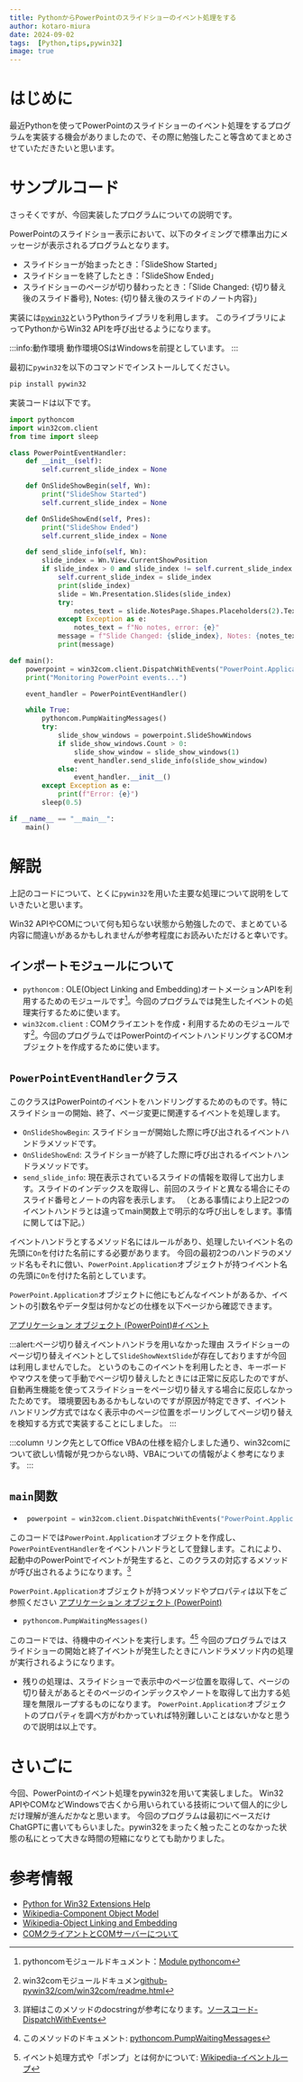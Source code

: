 ```yaml
---
title: PythonからPowerPointのスライドショーのイベント処理をする
author: kotaro-miura
date: 2024-09-02
tags:  [Python,tips,pywin32]
image: true
---
```


# はじめに

最近Pythonを使ってPowerPointのスライドショーのイベント処理をするプログラムを実装する機会がありましたので、その際に勉強したこと等含めてまとめさせていただきたいと思います。


# サンプルコード

さっそくですが、今回実装したプログラムについての説明です。

PowerPointのスライドショー表示において、以下のタイミングで標準出力にメッセージが表示されるプログラムとなります。

- スライドショーが始まったとき：「SlideShow Started」
- スライドショーを終了したとき：「SlideShow Ended」
- スライドショーのページが切り替わったとき：「Slide Changed: {切り替え後のスライド番号}, Notes: {切り替え後のスライドのノート内容}」

実装には[`pywin32`](https://pypi.org/project/pywin32/)というPythonライブラリを利用します。
このライブラリによってPythonからWin32 APIを呼び出せるようになります。

:::info:動作環境
動作環境OSはWindowsを前提としています。
:::

最初に`pywin32`を以下のコマンドでインストールしてください。

```sh
pip install pywin32
```

実装コードは以下です。

```python
import pythoncom
import win32com.client
from time import sleep

class PowerPointEventHandler:
    def __init__(self):
        self.current_slide_index = None

    def OnSlideShowBegin(self, Wn):
        print("SlideShow Started")
        self.current_slide_index = None

    def OnSlideShowEnd(self, Pres):
        print("SlideShow Ended")
        self.current_slide_index = None

    def send_slide_info(self, Wn):
        slide_index = Wn.View.CurrentShowPosition
        if slide_index > 0 and slide_index != self.current_slide_index:
            self.current_slide_index = slide_index
            print(slide_index)
            slide = Wn.Presentation.Slides(slide_index)
            try:
                notes_text = slide.NotesPage.Shapes.Placeholders(2).TextFrame.TextRange.Text
            except Exception as e:
                notes_text = f"No notes, error: {e}"
            message = f"Slide Changed: {slide_index}, Notes: {notes_text}"
            print(message)

def main():
    powerpoint = win32com.client.DispatchWithEvents("PowerPoint.Application", PowerPointEventHandler)
    print("Monitoring PowerPoint events...")

    event_handler = PowerPointEventHandler()

    while True:
        pythoncom.PumpWaitingMessages()
        try:
            slide_show_windows = powerpoint.SlideShowWindows
            if slide_show_windows.Count > 0:
                slide_show_window = slide_show_windows(1)
                event_handler.send_slide_info(slide_show_window)
            else:
                event_handler.__init__()
        except Exception as e:
            print(f"Error: {e}")
        sleep(0.5)

if __name__ == "__main__":
    main()
```

# 解説

上記のコードについて、とくに`pywin32`を用いた主要な処理について説明をしていきたいと思います。

Win32 APIやCOMについて何も知らない状態から勉強したので、まとめている内容に間違いがあるかもしれませんが参考程度にお読みいただけると幸いです。

## インポートモジュールについて

- `pythoncom` : OLE(Object Linking and Embedding)オートメーションAPIを利用するためのモジュールです[^pythoncom]。今回のプログラムでは発生したイベントの処理実行するために使います。
- `win32com.client` : COMクライエントを作成・利用するためのモジュールです[^win32comclient]。今回のプログラムではPowerPointのイベントハンドリングするCOMオブジェクトを作成するために使います。

[^pythoncom]:pythoncomモジュールドキュメント：[Module pythoncom](https://mhammond.github.io/pywin32/pythoncom.html)
[^win32comclient]:win32comモジュールドキュメン[github-pywin32/com/win32com/readme.html](https://github.com/mhammond/pywin32/blob/main/com/win32com/readme.html)

## `PowerPointEventHandler`クラス

このクラスはPowerPointのイベントをハンドリングするためのものです。特にスライドショーの開始、終了、ページ変更に関連するイベントを処理します。


- `OnSlideShowBegin`: スライドショーが開始した際に呼び出されるイベントハンドラメソッドです。
- `OnSlideShowEnd`: スライドショーが終了した際に呼び出されるイベントハンドラメソッドです。
- `send_slide_info`: 現在表示されているスライドの情報を取得して出力します。スライドのインデックスを取得し、前回のスライドと異なる場合にそのスライド番号とノートの内容を表示します。
（とある事情により上記2つのイベントハンドラとは違ってmain関数上で明示的な呼び出しをします。事情に関しては下記。）

イベントハンドラとするメソッド名にはルールがあり、処理したいイベント名の先頭に`On`を付けた名前にする必要があります。
今回の最初2つのハンドラのメソッド名もそれに倣い、`PowerPoint.Application`オブジェクトが持つイベント名の先頭に`On`を付けた名前としています。

`PowerPoint.Application`オブジェクトに他にもどんなイベントがあるか、イベントの引数名やデータ型は何かなどの仕様を以下ページから確認できます。

[アプリケーション オブジェクト (PowerPoint)#イベント](https://learn.microsoft.com/ja-jp/office/vba/api/powerpoint.application#events)

:::alert:ページ切り替えイベントハンドラを用いなかった理由
スライドショーのページ切り替えイベントとして`SlideShowNextSlide`が存在しておりますが今回は利用しませんでした。
というのもこのイベントを利用したとき、キーボードやマウスを使って手動でページ切り替えしたときには正常に反応したのですが、自動再生機能を使ってスライドショーをページ切り替えする場合に反応しなかったためです。
環境要因もあるかもしないのですが原因が特定できず、イベントハンドリング方式ではなく表示中のページ位置をポーリングしてページ切り替えを検知する方式で実装することにしました。
:::

:::column
リンク先としてOffice VBAの仕様を紹介しました通り、win32comについて欲しい情報が見つからない時、VBAについての情報がよく参考になります。
:::

## `main`関数

-  ```python
    powerpoint = win32com.client.DispatchWithEvents("PowerPoint.Application", PowerPointEventHandler)
    ```

このコードでは`PowerPoint.Application`オブジェクトを作成し、`PowerPointEventHandler`をイベントハンドラとして登録します。これにより、起動中のPowerPointでイベントが発生すると、このクラスの対応するメソッドが呼び出されるようになります。[^DispatchWithEvents]

[^DispatchWithEvents]:詳細はこのメソッドのdocstringが参考になります。[ソースコード-DispatchWithEvents](https://github.com/mhammond/pywin32/blob/main/com/win32com/client/__init__.py#L265)

`PowerPoint.Application`オブジェクトが持つメソッドやプロパティは以下をご参照ください
[アプリケーション オブジェクト (PowerPoint)](https://learn.microsoft.com/ja-jp/office/vba/api/powerpoint.application)


-   ```python
    pythoncom.PumpWaitingMessages()
    ```

このコードでは、待機中のイベントを実行します。[^pumpwaitingmessages][^eventloop]
今回のプログラムではスライドショーの開始と終了イベントが発生したときにハンドラメソッド内の処理が実行されるようになります。

[^pumpwaitingmessages]:このメソッドのドキュメント: [pythoncom.PumpWaitingMessages](https://mhammond.github.io/pywin32/pythoncom__PumpWaitingMessages_meth.html)
[^eventloop]:イベント処理方式や「ポンプ」とは何かについて: [Wikipedia-イベントループ](https://ja.wikipedia.org/wiki/%E3%82%A4%E3%83%99%E3%83%B3%E3%83%88%E3%83%AB%E3%83%BC%E3%83%97)


- 残りの処理は、スライドショーで表示中のページ位置を取得して、ページの切り替えがあるとそのページのインデックスやノートを取得して出力する処理を無限ループするものになります。
  `PowerPoint.Application`オブジェクトのプロパティを調べ方がわかっていれば特別難しいことはないかなと思うので説明は以上です。

# さいごに

今回、PowerPointのイベント処理をpywin32を用いて実装しました。
Win32 APIやCOMなどWindowsで古くから用いられている技術について個人的に少しだけ理解が進んだかなと思います。
今回のプログラムは最初にベースだけChatGPTに書いてもらいました。pywin32をまったく触ったことのなかった状態の私にとって大きな時間の短縮になりとても助かりました。

# 参考情報

- [Python for Win32 Extensions Help](https://mhammond.github.io/pywin32/)
- [Wikipedia-Component Object Model](https://ja.wikipedia.org/wiki/Component_Object_Model)
- [Wikipedia-Object Linking and Embedding](https://ja.wikipedia.org/wiki/Object_Linking_and_Embedding)
- [COMクライアントとCOMサーバーについて](https://learn.microsoft.com/ja-jp/windows/win32/com/com-clients-and-servers)